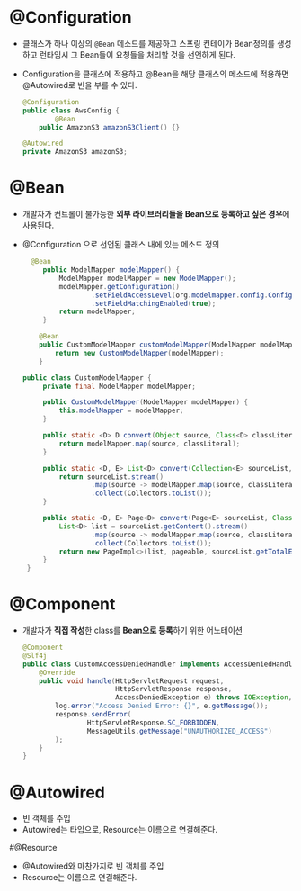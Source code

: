 # @Configuration

*  클래스가 하나 이상의 `@Bean` 메소드를 제공하고 스프링 컨테이가 Bean정의를 생성하고 런타임시 그 Bean들이 요청들을 처리할 것을 선언하게 된다. 

* Configuration을 클래스에 적용하고 @Bean을 해당 클래스의 메소드에 적용하면 @Autowired로 빈을 부를 수 있다.

  ```java
  @Configuration
  public class AwsConfig {
          @Bean
      public AmazonS3 amazonS3Client() {}
  
  @Autowired
  private AmazonS3 amazonS3;
  ```

# @Bean  

* 개발자가 컨트롤이 불가능한 **외부 라이브러리들을 Bean으로 등록하고 싶은 경우**에 사용된다.

* @Configuration 으로 선언된 클래스 내에 있는 메소드 정의 

  ```java
    @Bean
       public ModelMapper modelMapper() {
           ModelMapper modelMapper = new ModelMapper();
           modelMapper.getConfiguration()
                   .setFieldAccessLevel(org.modelmapper.config.Configuration.AccessLevel.PRIVATE)
                   .setFieldMatchingEnabled(true);
           return modelMapper;
       }
  
      @Bean
      public CustomModelMapper customModelMapper(ModelMapper modelMapper) {
          return new CustomModelMapper(modelMapper);
      }
  ```

  ```java
  public class CustomModelMapper {
       private final ModelMapper modelMapper;
  
       public CustomModelMapper(ModelMapper modelMapper) {
           this.modelMapper = modelMapper;
       }
  
       public static <D> D convert(Object source, Class<D> classLiteral) {
           return modelMapper.map(source, classLiteral);
       }
  
       public static <D, E> List<D> convert(Collection<E> sourceList, Class<D> classLiteral) {
           return sourceList.stream()
                   .map(source -> modelMapper.map(source, classLiteral))
                   .collect(Collectors.toList());
       }
  
       public static <D, E> Page<D> convert(Page<E> sourceList, Class<D> classLiteral, Pageable pageable) {
           List<D> list = sourceList.getContent().stream()
                   .map(source -> modelMapper.map(source, classLiteral))
                   .collect(Collectors.toList());
           return new PageImpl<>(list, pageable, sourceList.getTotalElements());
       }
   }
  ```

  

# @Component

* 개발자가 **직접 작성**한 class를 **Bean으로 등록**하기 위한 어노테이션

  ```java
  @Component
  @Slf4j
  public class CustomAccessDeniedHandler implements AccessDeniedHandler {
      @Override
      public void handle(HttpServletRequest request,
                         HttpServletResponse response,
                         AccessDeniedException e) throws IOException, ServletException {
          log.error("Access Denied Error: {}", e.getMessage());
          response.sendError(
                  HttpServletResponse.SC_FORBIDDEN,
                  MessageUtils.getMessage("UNAUTHORIZED_ACCESS")
          );
      }
  }
  ```

  

# @Autowired

* 빈 객체를 주입
* Autowired는 타입으로, Resource는 이름으로 연결해준다.

#@Resource

* @Autowired와 마찬가지로 빈 객체를 주입
* Resource는 이름으로 연결해준다.

